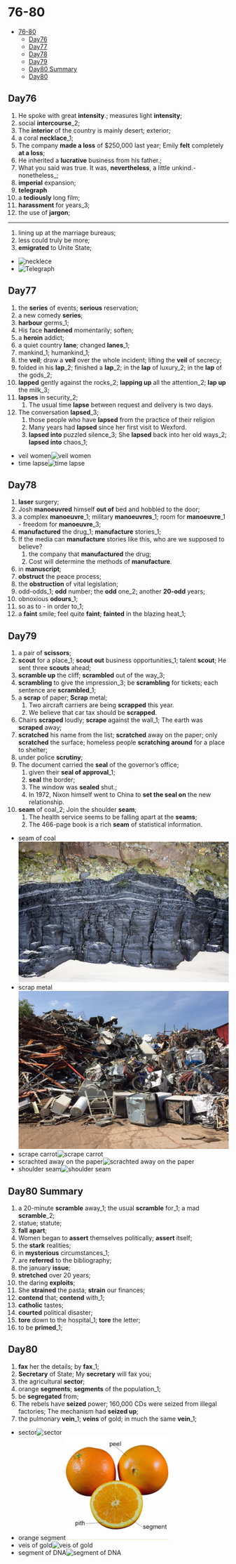# 76-80

- [76-80](#76-80)
  - [Day76](#day76)
  - [Day77](#day77)
  - [Day78](#day78)
  - [Day79](#day79)
  - [Day80 Summary](#day80-summary)
  - [Day80](#day80)

## Day76

1. He spoke with great **intensity**.; measures light **intensity**;
2. social **intercourse**_2;
3. The **interior** of the country is mainly desert; exterior;
4. a coral **necklace**_1;
5. The company **made a loss** of $250,000 last year;  Emily **felt** completely **at a loss**;
6. He inherited a **lucrative** business from his father.;
7. What you said was true. It was, **nevertheless**, a little unkind.-nonetheless_;
8. **imperial** expansion;
9. **telegraph**
10. a **tediously** long film;
11. **harassment** for years_3;
12. the use of **jargon**;

---

1. lining up at the marriage bureaus;
2. less could truly be more;
3. **emigrated** to Unite State;

- ![necklece](https://laislajewelry.com/wp-content/uploads/2014/10/Coral-Necklace-with-Seaweed-Pendant.jpg)
- ![Telegraph](https://th-thumbnailer.cdn-si-edu.com/q2Jdntq2-8bifxdHTguVP5xD-qg=/1072x720/filters:no_upscale()/https://tf-cmsv2-smithsonianmag-media.s3.amazonaws.com/filer/20131011082040telegraph-470.jpg)

## Day77

1. the **series** of events; **serious** reservation;
2. a new comedy **series**;
3. **harbour** germs_1;
4. His face **hardened** momentarily; soften;
5. a **heroin** addict;
6. a quiet country **lane**; changed **lanes**_1;
7. mankind_1; humankind_1;
8. the **veil**; draw a **veil** over the whole incident; lifting the **veil** of secrecy;
9. folded in his **lap**_2; finished a **lap**_2; in the **lap** of luxury_2;  in the **lap** of the gods_2;
10. **lapped** gently against the rocks_2; **lapping up** all the attention_2; **lap up** the milk_3;
11. **lapses** in security_2;
    1. The usual time **lapse** between request and delivery is two days.
12. The conversation **lapsed**_3;
    1. those people who have **lapsed** from the practice of their religion
    2. Many years had **lapsed** since her first visit to Wexford.
    3. **lapsed into** puzzled silence_3; She **lapsed** back into her old ways_2; **lapsed into** chaos_1;

- veil women![veil women](https://static.dw.com/image/18883160_303.jpg)
- time lapse![time lapse](https://www.videostudiopro.com/static/vsp/images/pages/seo/tips/make/time-lapse-video.jpg)

## Day78

1. **laser** surgery;
2. Josh **manoeuvred** himself **out of** bed and hobbled to the door;
3. a complex **manoeuvre**_1;  military **manoeuvres**_1;  room for **manoeuvre**_1 - freedom for **manoeuvre**_3;
4. **manufactured** the drug_1; **manufacture** stories_1;
5. If the media can **manufacture** stories like this, who are we supposed to believe?
   1. the company that **manufactured** the drug;
   2. Cost will determine the methods of **manufacture**.
6. in **manuscript**;
7. **obstruct** the peace process;
8. the **obstruction** of vital legislation;
9. odd-odds_1; **odd** number; the **odd** one_2; another **20-odd** years;
10. obnoxious **odours**_1;
11. so as to - in order to_1;
12. a **faint** smile; feel quite **faint**; **fainted** in the blazing heat_1;

## Day79

1. a pair of **scissors**;
2. **scout** for a place_1; **scout out** business opportunities_1; talent **scout**; He sent three **scouts** ahead;
3. **scramble up** the cliff; **scrambled** out of the way_3;
4. **scrambling** to give the impression_3;  be **scrambling** for tickets; each sentence are **scrambled**_1;
5. a **scrap** of paper; **Scrap** metal;
   1. Two aircraft carriers are being **scrapped** this year.
   2. We believe that car tax should be **scrapped**.
6. Chairs **scraped** loudly; **scrape** against the wall_1; The earth was **scraped** away;
7. **scratched** his name from the list; **scratched** away on the paper; only **scratched** the surface; homeless people **scratching around** for a place to shelter;
8. under police **scrutiny**;
9. The document carried the **seal** of the governor’s office;
   1. given their **seal of approval**_1;
   2. **seal** the border;
   3. The window was **sealed** shut.;
   4. In 1972, Nixon himself went to China to **set the seal on** the new relationship.
10. **seam** of coal_2; Join the shoulder **seam**;
    1. The health service seems to be falling apart at the **seams**;
    2. The 466-page book is a rich **seam** of statistical information.

- seam of coal![seam](https://raw.githubusercontent.com/Logible/Image/main/note_image/20220812200320.png)
- scrap metal![scrap metal](https://raw.githubusercontent.com/Logible/Image/main/note_image/20220820230637.png)
- scrape carrot![scrape carrot](https://www.wikihow.com/images/thumb/0/06/Peel-a-Carrot-Step-12-Version-3.jpg/550px-nowatermark-Peel-a-Carrot-Step-12-Version-3.jpg)
- scrachted away on the paper![scrachted away on the paper](https://pm1.narvii.com/6190/bf877c730ae35aff605ceb49a647041756e57b85_hq.jpg)
- shoulder seam![shoulder seam](https://weallsew.com/wp-content/uploads/sites/4/2019/10/findmiddle2.jpg)

## Day80 Summary

1. a 20-minute **scramble** away_1; the usual **scramble** for_1; a mad **scramble**_2;
2. statue; statute;
3. **fall apart**;
4. Women began to **assert** themselves politically; **assert** itself;
5. the **stark** realities;
6. in **mysterious** circumstances_1;
7. are **referred** to the bibliography;
8. the january **issue**;
9. **stretched** over 20 years;
10. the daring **exploits**;
11. She **strained** the pasta; **strain** our finances;
12. **contend** that; **contend** with_1;
13. **catholic** tastes;
14. **courted** political disaster;
15. **tore** down to the hospital_1; **tore** the letter;
16. to be **primed**_1;

## Day80

1. **fax** her the details; by **fax**_1;
2. **Secretary** of State; My **secretary** will fax you;
3. the agricultural **sector**;
4. orange **segments**; **segments** of the population_1;
5. be **segregated** from;
6. The rebels have **seized** power; 160,000 CDs were seized from illegal factories; The mechanism had **seized up**;
7. the pulmonary **vein**_1; **veins** of gold; in much the same **vein**_1;

- sector![sector](https://upload.wikimedia.org/wikipedia/commons/thumb/1/12/Circle_slices-en.svg/1200px-Circle_slices-en.svg.png)
- orange segment![orange segment](https://raw.githubusercontent.com/Logible/Image/main/note_image/20220809192232.png)
- veis of gold![veis of gold](https://roaringcampgold.com/wp-content/uploads/2016/03/8ZUxWkG.jpg)
- segment of DNA![segment of DNA](https://mammothmemory.net/images/user/base/uncategorised/1.8.2%20Diagram%20of%20a%20chromosome.jpg)
